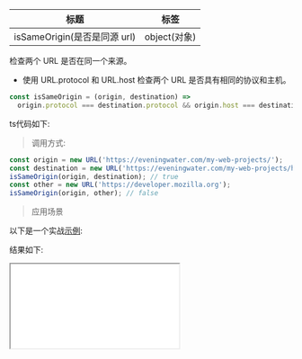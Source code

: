 | 标题                         | 标签         |
| ---------------------------- | ------------ |
| isSameOrigin(是否是同源 url) | object(对象) |

检查两个 URL 是否在同一个来源。

- 使用 URL.protocol 和 URL.host 检查两个 URL 是否具有相同的协议和主机。

```js
const isSameOrigin = (origin, destination) =>
  origin.protocol === destination.protocol && origin.host === destination.host;
```


ts代码如下:

<div class="code-editor" data-url="codes/javascript/ts/is-same-origin.ts" data-language="typescript"></div>

> 调用方式:

```js
const origin = new URL('https://eveningwater.com/my-web-projects/');
const destination = new URL('https://eveningwater.com/my-web-projects/home/');
isSameOrigin(origin, destination); // true
const other = new URL('https://developer.mozilla.org');
isSameOrigin(origin, other); // false
```

> 应用场景

以下是一个实战<a href="codes/javascript/html/is-same-origin.html" target="_blank" rel="noopener noreferrer">示例</a>:

<div class="code-editor" data-url="codes/javascript/html/is-same-origin.html" data-language="html"></div>

结果如下:

<iframe src="codes/javascript/html/is-same-origin.html"></iframe>
